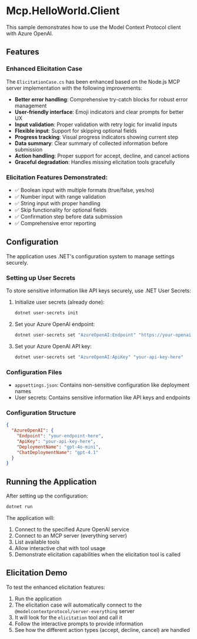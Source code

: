 # Mcp.HelloWorld.Client

This sample demonstrates how to use the Model Context Protocol client with Azure OpenAI.

## Features

### Enhanced Elicitation Case
The `ElicitationCase.cs` has been enhanced based on the Node.js MCP server implementation with the following improvements:

- **Better error handling**: Comprehensive try-catch blocks for robust error management
- **User-friendly interface**: Emoji indicators and clear prompts for better UX
- **Input validation**: Proper validation with retry logic for invalid inputs
- **Flexible input**: Support for skipping optional fields
- **Progress tracking**: Visual progress indicators showing current step
- **Data summary**: Clear summary of collected information before submission
- **Action handling**: Proper support for accept, decline, and cancel actions
- **Graceful degradation**: Handles missing elicitation tools gracefully

### Elicitation Features Demonstrated:
- ✅ Boolean input with multiple formats (true/false, yes/no)
- ✅ Number input with range validation
- ✅ String input with proper handling
- ✅ Skip functionality for optional fields
- ✅ Confirmation step before data submission
- ✅ Comprehensive error reporting

## Configuration

The application uses .NET's configuration system to manage settings securely.

### Setting up User Secrets

To store sensitive information like API keys securely, use .NET User Secrets:

1. Initialize user secrets (already done):
   ```bash
   dotnet user-secrets init
   ```

2. Set your Azure OpenAI endpoint:
   ```bash
   dotnet user-secrets set "AzureOpenAI:Endpoint" "https://your-openai-instance.openai.azure.com"
   ```

3. Set your Azure OpenAI API key:
   ```bash
   dotnet user-secrets set "AzureOpenAI:ApiKey" "your-api-key-here"
   ```

### Configuration Files

- `appsettings.json`: Contains non-sensitive configuration like deployment names
- User secrets: Contains sensitive information like API keys and endpoints

### Configuration Structure

```json
{
  "AzureOpenAI": {
    "Endpoint": "your-endpoint-here",
    "ApiKey": "your-api-key-here",
    "DeploymentName": "gpt-4o-mini",
    "ChatDeploymentName": "gpt-4.1"
  }
}
```

## Running the Application

After setting up the configuration:

```bash
dotnet run
```

The application will:
1. Connect to the specified Azure OpenAI service
2. Connect to an MCP server (everything server)
3. List available tools
4. Allow interactive chat with tool usage
5. Demonstrate elicitation capabilities when the elicitation tool is called

## Elicitation Demo

To test the enhanced elicitation features:
1. Run the application
2. The elicitation case will automatically connect to the `@modelcontextprotocol/server-everything` server
3. It will look for the `elicitation` tool and call it
4. Follow the interactive prompts to provide information
5. See how the different action types (accept, decline, cancel) are handled
